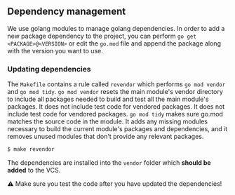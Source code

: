 ## Dependency management

We use golang modules to manage golang dependencies. In order to add a new package dependency to the project, you can perform `go get <PACKAGE>@<VERSION>` or edit the `go.mod` file and append the package along with the version you want to use.

### Updating dependencies

The `Makefile` contains a rule called `revendor` which performs `go mod vendor` and `go mod tidy`.
`go mod vendor` resets the main module's vendor directory to include all packages needed to build and test all the main module's packages. It does not include test code for vendored packages.
It does not include test code for vendored packages.
`go mod tidy` makes sure go.mod matches the source code in the module.
It adds any missing modules necessary to build the current module's
packages and dependencies, and it removes unused modules that
don't provide any relevant packages.

```bash
$ make revendor
```

The dependencies are installed into the `vendor` folder which **should be added** to the VCS.

:warning: Make sure you test the code after you have updated the dependencies!
